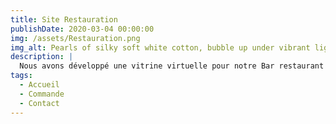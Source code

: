 ```yaml
---
title: Site Restauration
publishDate: 2020-03-04 00:00:00
img: /assets/Restauration.png
img_alt: Pearls of silky soft white cotton, bubble up under vibrant lighting
description: |
  Nous avons développé une vitrine virtuelle pour notre Bar restaurant la legende.
tags:
  - Accueil
  - Commande
  - Contact
---
```



